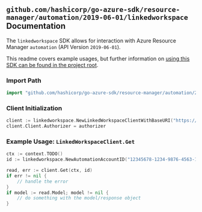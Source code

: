 
## `github.com/hashicorp/go-azure-sdk/resource-manager/automation/2019-06-01/linkedworkspace` Documentation

The `linkedworkspace` SDK allows for interaction with Azure Resource Manager `automation` (API Version `2019-06-01`).

This readme covers example usages, but further information on [using this SDK can be found in the project root](https://github.com/hashicorp/go-azure-sdk/tree/main/docs).

### Import Path

```go
import "github.com/hashicorp/go-azure-sdk/resource-manager/automation/2019-06-01/linkedworkspace"
```


### Client Initialization

```go
client := linkedworkspace.NewLinkedWorkspaceClientWithBaseURI("https://management.azure.com")
client.Client.Authorizer = authorizer
```


### Example Usage: `LinkedWorkspaceClient.Get`

```go
ctx := context.TODO()
id := linkedworkspace.NewAutomationAccountID("12345678-1234-9876-4563-123456789012", "example-resource-group", "automationAccountValue")

read, err := client.Get(ctx, id)
if err != nil {
	// handle the error
}
if model := read.Model; model != nil {
	// do something with the model/response object
}
```
